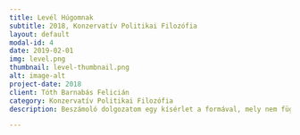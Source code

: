```yaml
---
title: Levél Húgomnak
subtitle: 2018, Konzervatív Politikai Filozófia
layout: default
modal-id: 4
date: 2019-02-01
img: level.png
thumbnail: level-thumbnail.png
alt: image-alt
project-date: 2018
client: Tóth Barnabás Felicián
category: Konzervatív Politikai Filozófia
description: Beszámoló dolgozatom egy kísérlet a formával, mely nem független témájától. Kutatási kérdése a helyes politikai cselekvés mibenléte és specifikusan, hogy a politika helyes döntéseiről elvont elvek, vagy a szerves fejlődés során évszázadok alatt felhalmozódott tapasztalatok mentén érdemes-e a politikai döntéseket meghozni. Mivel a beszámoló dolgozat alapvetően egy konzervatív állásfoglalást tesz ez, ezért jól illik hozzá a formája, mely elszakad a bevett, akadémiai stílust követő Rajkos beszámoló formájától. A dolgozat tartalmi mondanivalóit egy, a marxista húgomnak írt levélben adom közre. Ez a forma egyrészt nem áll távol a Konzervativizmus gondolai áramától, ahogy azt mutatja Burke (1790) sokat hivatkozott műve is, másrészt lehetőséget add arra, hogy a szerző tág kérdéseket tárgyaljon, a megszokott akadémiai szigoroságú tudatos kompromittálásának költsége mellett. A dolgozat először a felvilágosodás elméletei iskoláinak, a liberális és marxista elméleteknek a logikai gyengeségeire igyekszik rámutatni, majd azok rugalmatlan implementálásának veszélyeit tárgyalja. Végül a dolgozat harmadik részében a kiváltságosok számára helyes politikai cselekvésre és életre nézve fogalmaz meg tanácsokat a korábbi vizsgálódás alapján.

---
```

